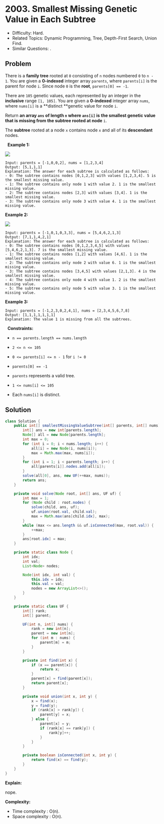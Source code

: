 # 2003. Smallest Missing Genetic Value in Each Subtree

- Difficulty: Hard.
- Related Topics: Dynamic Programming, Tree, Depth-First Search, Union Find.
- Similar Questions: .

## Problem

There is a **family tree** rooted at ```0``` consisting of ```n``` nodes numbered ```0``` to ```n - 1```. You are given a **0-indexed** integer array ```parents```, where ```parents[i]``` is the parent for node ```i```. Since node ```0``` is the **root**, ```parents[0] == -1```.

There are ```105``` genetic values, each represented by an integer in the **inclusive** range ```[1, 105]```. You are given a **0-indexed** integer array ```nums```, where ```nums[i]``` is a **distinct **genetic value for node ```i```.

Return **an array **```ans```** of length **```n```** where **```ans[i]```** is** **the **smallest** genetic value that is **missing** from the subtree rooted at node** ```i```.

The **subtree** rooted at a node ```x``` contains node ```x``` and all of its **descendant** nodes.

 
**Example 1:**

![](https://assets.leetcode.com/uploads/2021/08/23/case-1.png)

```
Input: parents = [-1,0,0,2], nums = [1,2,3,4]
Output: [5,1,1,1]
Explanation: The answer for each subtree is calculated as follows:
- 0: The subtree contains nodes [0,1,2,3] with values [1,2,3,4]. 5 is the smallest missing value.
- 1: The subtree contains only node 1 with value 2. 1 is the smallest missing value.
- 2: The subtree contains nodes [2,3] with values [3,4]. 1 is the smallest missing value.
- 3: The subtree contains only node 3 with value 4. 1 is the smallest missing value.
```

**Example 2:**

![](https://assets.leetcode.com/uploads/2021/08/23/case-2.png)

```
Input: parents = [-1,0,1,0,3,3], nums = [5,4,6,2,1,3]
Output: [7,1,1,4,2,1]
Explanation: The answer for each subtree is calculated as follows:
- 0: The subtree contains nodes [0,1,2,3,4,5] with values [5,4,6,2,1,3]. 7 is the smallest missing value.
- 1: The subtree contains nodes [1,2] with values [4,6]. 1 is the smallest missing value.
- 2: The subtree contains only node 2 with value 6. 1 is the smallest missing value.
- 3: The subtree contains nodes [3,4,5] with values [2,1,3]. 4 is the smallest missing value.
- 4: The subtree contains only node 4 with value 1. 2 is the smallest missing value.
- 5: The subtree contains only node 5 with value 3. 1 is the smallest missing value.
```

**Example 3:**

```
Input: parents = [-1,2,3,0,2,4,1], nums = [2,3,4,5,6,7,8]
Output: [1,1,1,1,1,1,1]
Explanation: The value 1 is missing from all the subtrees.
```

 
**Constraints:**


	
- ```n == parents.length == nums.length```
	
- ```2 <= n <= 105```
	
- ```0 <= parents[i] <= n - 1``` for ```i != 0```
	
- ```parents[0] == -1```
	
- ```parents``` represents a valid tree.
	
- ```1 <= nums[i] <= 105```
	
- Each ```nums[i]``` is distinct.



## Solution

```java
class Solution {
    public int[] smallestMissingValueSubtree(int[] parents, int[] nums) {
        int[] ans = new int[parents.length];
        Node[] all = new Node[parents.length];
        int max = 0;
        for (int i = 0; i < nums.length; i++) {
            all[i] = new Node(i, nums[i]);
            max = Math.max(max, nums[i]);
        }
        for (int i = 1; i < parents.length; i++) {
            all[parents[i]].nodes.add(all[i]);
        }
        solve(all[0], ans, new UF(++max, nums));
        return ans;
    }

    private void solve(Node root, int[] ans, UF uf) {
        int max = 1;
        for (Node child : root.nodes) {
            solve(child, ans, uf);
            uf.union(root.val, child.val);
            max = Math.max(ans[child.idx], max);
        }
        while (max <= ans.length && uf.isConnected(max, root.val)) {
            ++max;
        }
        ans[root.idx] = max;
    }

    private static class Node {
        int idx;
        int val;
        List<Node> nodes;

        Node(int idx, int val) {
            this.idx = idx;
            this.val = val;
            nodes = new ArrayList<>();
        }
    }

    private static class UF {
        int[] rank;
        int[] parent;

        UF(int n, int[] nums) {
            rank = new int[n];
            parent = new int[n];
            for (int m : nums) {
                parent[m] = m;
            }
        }

        private int find(int x) {
            if (x == parent[x]) {
                return x;
            }
            parent[x] = find(parent[x]);
            return parent[x];
        }

        private void union(int x, int y) {
            x = find(x);
            y = find(y);
            if (rank[x] > rank[y]) {
                parent[y] = x;
            } else {
                parent[x] = y;
                if (rank[x] == rank[y]) {
                    rank[y]++;
                }
            }
        }

        private boolean isConnected(int x, int y) {
            return find(x) == find(y);
        }
    }
}
```

**Explain:**

nope.

**Complexity:**

* Time complexity : O(n).
* Space complexity : O(n).
